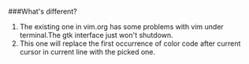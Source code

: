 ###What's different?

1. The existing one in vim.org has some problems with vim under terminal.The gtk interface just won't shutdown.
2. This one will replace the first occurrence of color code after current cursor in current line with the picked one.
